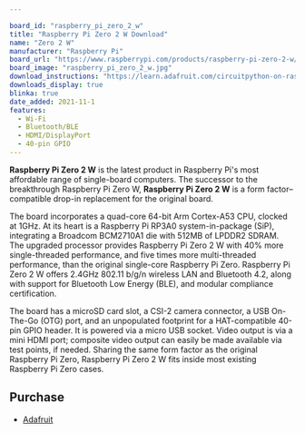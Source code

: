 ```yaml
---

board_id: "raspberry_pi_zero_2_w"
title: "Raspberry Pi Zero 2 W Download"
name: "Zero 2 W"
manufacturer: "Raspberry Pi"
board_url: "https://www.raspberrypi.com/products/raspberry-pi-zero-2-w/"
board_image: "raspberry_pi_zero_2_w.jpg"
download_instructions: "https://learn.adafruit.com/circuitpython-on-raspberrypi-linux/installing-circuitpython-on-raspberry-pi"
downloads_display: true
blinka: true
date_added: 2021-11-1
features:
  - Wi-Fi
  - Bluetooth/BLE
  - HDMI/DisplayPort
  - 40-pin GPIO
---
```


**Raspberry Pi Zero 2 W** is the latest product in Raspberry Pi's most affordable range of single-board computers. The successor to the breakthrough Raspberry Pi Zero W, **Raspberry Pi Zero 2 W** is a form factor–compatible drop-in replacement for the original board.

The board incorporates a quad-core 64-bit Arm Cortex-A53 CPU, clocked at 1GHz. At its heart is a Raspberry Pi RP3A0 system-in-package (SiP), integrating a Broadcom BCM2710A1 die with 512MB of LPDDR2 SDRAM. The upgraded processor provides Raspberry Pi Zero 2 W with 40% more single-threaded performance, and five times more multi-threaded performance, than the original single-core Raspberry Pi Zero. Raspberry Pi Zero 2 W offers 2.4GHz 802.11 b/g/n wireless LAN and Bluetooth 4.2, along with support for Bluetooth Low Energy (BLE), and modular compliance certification.

The board has a microSD card slot, a CSI-2 camera connector, a USB On-The-Go (OTG) port, and an unpopulated footprint for a HAT-compatible 40-pin GPIO header. It is powered via a micro USB socket. Video output is via a mini HDMI port; composite video output can easily be made available via test points, if needed. Sharing the same form factor as the original Raspberry Pi Zero, Raspberry Pi Zero 2 W fits inside most existing Raspberry Pi Zero cases.

## Purchase
* [Adafruit](https://www.adafruit.com/product/5291)
